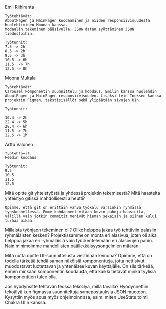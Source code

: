 Emil Riihiranta

    Työtehtävät: 
    AboutPagen ja MainPagen koodaaminen ja niiden responsiivisuudesta huolehtiminen Moonan kanssa.  
    Modaalin tekeminen pääsivulle. JSON datan syöttäminen JSON tiedostoihin.

    Työtunnit:
    7.5 -> 2h 
    8.5 -> 2h 
    9.5 -> 3h
    10.5 -> 6h
    11.5  -> 7h
    12.5 -> 8h 


Moona Multala

    Työtehtävät: 
    Carousel komponentin suunnittelu ja koodaus. Emilin kanssa huolehdin AboutPagen ja MainPagen responsiivisuuden. Lisäksi tein Ineksen kanssa projektin Figman, tekstisisällöt sekä ylipäätään sivujen UIn.

    Työtunnit:

    16.4 -> 2h
    22.4 -> 5h
    28.4 -> 6h
    11.5 -> 7h
    12.5 -> 1h


Arttu Valonen

    Työtehtävät:
    Feedin koodaus

    Työtunnit:
    9.5
    10.5
    11.5 
    12.5


Mitä opitte git yhteistyöstä ja yhdessä projektin tekemisestä? Mitä haasteita yhteistyö gitissä mahdollisesti aiheutti?

    Opimme, että git on erittäin vahva työkalu varsinkin ryhmässä työskennellessä. Emme kohdanneet mitään kovin pahoja haasteita, välillä vain jotkin commitit menivät hieman sekaisin ja siihen kului turhaa aikaa. 

Millaista työnjaon tekeminen oli? Oliko helppoa jakaa työ tehtäviin palasiin ryhmäläisten kesken?
    Projektissamme on monta eri alasivua, joten oli aika helppoa jakaa eri ryhmäläisiä vain työskentelemään eri alasivujen pariin. Näin minimoimme mahdollisten päällekkäisyysongelmien määrän. 

Mitä uutta opitte UI-suunnittelusta viestinnän keinona?
    Opimme, että on todella tärkeää tehdä saman näköisiä komponentteja, jotta nettisivut muodostavat luotettavan ja yhtenäisen kuvan käyttäjälle. On siis tärkeää, ennen minkään komponentin koodausta, että kaikki tietävät minkä tyylisiä komponenttien tulee olla.


Jos hyödynsitte tehtävän teossa tekoälyä, millä tavalla? 
    Hyödynnettiin tekoälyä kun figmassa suunniteltuja somepostauksia JSON muotoon. Kysyttiin myös apua myös ohjelmoinnissa, esim. miten UseState toimii Chakra UI:n kanssa. 